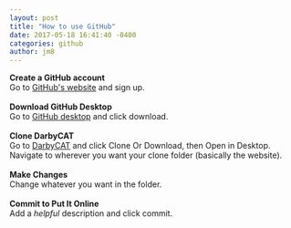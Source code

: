 ```yaml
---
layout: post
title: "How to use GitHub"
date: 2017-05-18 16:41:40 -0400
categories: github
author: jm8
---
```

<b>Create a GitHub account</b><br>
Go to <a href="https://github.com">GitHub's website</a> and sign up.<br><br>
<b>Download GitHub Desktop</b><br>
Go to <a href="https://desktop.github.com">GitHub desktop</a> and click download.<br><br>
<b>Clone DarbyCAT</b><br>
Go to <a href="https://github.com/DarbyCAT/DarbyCAT.github.io">DarbyCAT</a> and click Clone Or Download, then Open in Desktop.<br>
Navigate to wherever you want your clone folder (basically the website).<br><br>
<b>Make Changes</b><br>
Change whatever you want in the folder.<br><br>
<b>Commit to Put It Online</b><br>
Add a <i>helpful</i> description and click commit.
